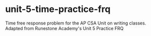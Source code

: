 # unit-5-time-practice-frq
Time free response problem for the AP CSA Unit on writing classes.  Adapted from Runestone Academy's Unit 5 Practice FRQ
